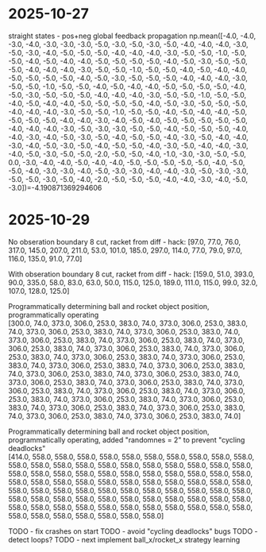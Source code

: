# 2025-10-27 

straight states - pos+neg global feedback propagation 
np.mean([-4.0, -4.0, -3.0, -4.0, -3.0, -3.0, -3.0, -5.0, -3.0, -5.0, -3.0, -5.0, -4.0, -4.0, -4.0, -3.0, -5.0, -3.0, -4.0, -5.0, -5.0, -5.0, -4.0, -4.0, -4.0, -3.0, -5.0, -5.0, -1.0, -5.0, -5.0, -4.0, -5.0, -4.0, -4.0, -5.0, -5.0, -5.0, -5.0, -4.0, -5.0, -3.0, -5.0, -5.0, -5.0, -4.0, -4.0, -4.0, -3.0, -5.0, -5.0, -1.0, -5.0, -5.0, -4.0, -5.0, -4.0, -4.0, -5.0, -5.0, -5.0, -5.0, -4.0, -5.0, -3.0, -5.0, -5.0, -5.0, -4.0, -4.0, -4.0, -3.0, -5.0, -5.0, -1.0, -5.0, -5.0, -4.0, -5.0, -4.0, -4.0, -5.0, -5.0, -5.0, -5.0, -4.0, -5.0, -3.0, -5.0, -5.0, -5.0, -4.0, -4.0, -4.0, -3.0, -5.0, -5.0, -1.0, -5.0, -5.0, -4.0, -5.0, -4.0, -4.0, -5.0, -5.0, -5.0, -5.0, -4.0, -5.0, -3.0, -5.0, -5.0, -5.0, -4.0, -4.0, -4.0, -3.0, -5.0, -5.0, -1.0, -5.0, -5.0, -4.0, -5.0, -4.0, -4.0, -5.0, -5.0, -5.0, -5.0, -4.0, -4.0, -3.0, -4.0, -5.0, -4.0, -5.0, -5.0, -5.0, -5.0, -5.0, -4.0, -4.0, -4.0, -3.0, -5.0, -3.0, -3.0, -5.0, -5.0, -4.0, -5.0, -5.0, -5.0, -4.0, -4.0, -3.0, -4.0, -5.0, -3.0, -5.0, -4.0, -5.0, -5.0, -4.0, -3.0, -5.0, -4.0, -4.0, -3.0, -4.0, -5.0, -3.0, -5.0, -4.0, -5.0, -5.0, -4.0, -3.0, -5.0, -4.0, -4.0, -3.0, -4.0, -5.0, -3.0, -5.0, -5.0, -2.0, -5.0, -5.0, -4.0, -1.0, -3.0, -3.0, -5.0, -5.0, 0.0, -3.0, -4.0, -4.0, -5.0, -4.0, -4.0, -5.0, -5.0, -5.0, -5.0, -5.0, -4.0, -5.0, -5.0, -4.0, -3.0, -3.0, -4.0, -5.0, -3.0, -3.0, -4.0, -4.0, -3.0, -5.0, -3.0, -3.0, -5.0, -5.0, -3.0, -5.0, -4.0, -2.0, -5.0, -5.0, -5.0, -4.0, -4.0, -3.0, -4.0, -5.0, -3.0])=-4.190871369294606

# 2025-10-29

No obseration boundary 8 cut, racket from diff - hack:
[97.0, 77.0, 76.0, 317.0, 145.0, 207.0, 211.0, 53.0, 101.0, 185.0, 297.0, 114.0, 77.0, 79.0, 97.0, 116.0, 135.0, 91.0, 77.0]

With obseration boundary 8 cut, racket from diff - hack:
[159.0, 51.0, 393.0, 90.0, 335.0, 58.0, 83.0, 63.0, 50.0, 115.0, 125.0, 189.0, 111.0, 115.0, 99.0, 32.0, 107.0, 128.0, 125.0]

Programmatically determining ball and rocket object position, programmatically operating  
[300.0, 74.0, 373.0, 306.0, 253.0, 383.0, 74.0, 373.0, 306.0, 253.0, 383.0, 74.0, 373.0, 306.0, 253.0, 383.0, 74.0, 373.0, 306.0, 253.0, 383.0, 74.0, 373.0, 306.0, 253.0, 383.0, 74.0, 373.0, 306.0, 253.0, 383.0, 74.0, 373.0, 306.0, 253.0, 383.0, 74.0, 373.0, 306.0, 253.0, 383.0, 74.0, 373.0, 306.0, 253.0, 383.0, 74.0, 373.0, 306.0, 253.0, 383.0, 74.0, 373.0, 306.0, 253.0, 383.0, 74.0, 373.0, 306.0, 253.0, 383.0, 74.0, 373.0, 306.0, 253.0, 383.0, 74.0, 373.0, 306.0, 253.0, 383.0, 74.0, 373.0, 306.0, 253.0, 383.0, 74.0, 373.0, 306.0, 253.0, 383.0, 74.0, 373.0, 306.0, 253.0, 383.0, 74.0, 373.0, 306.0, 253.0, 383.0, 74.0, 373.0, 306.0, 253.0, 383.0, 74.0, 373.0, 306.0, 253.0, 383.0, 74.0, 373.0, 306.0, 253.0, 383.0, 74.0, 373.0, 306.0, 253.0, 383.0, 74.0, 373.0, 306.0, 253.0, 383.0, 74.0, 373.0, 306.0, 253.0, 383.0, 74.0, 373.0, 306.0, 253.0, 383.0, 74.0, 373.0, 306.0, 253.0, 383.0, 74.0]

Programmatically determining ball and rocket object position, programmatically operating, added "randomnes = 2" to prevent "cycling deadlocks"  
[414.0, 558.0, 558.0, 558.0, 558.0, 558.0, 558.0, 558.0, 558.0, 558.0, 558.0, 558.0, 558.0, 558.0, 558.0, 558.0, 558.0, 558.0, 558.0, 558.0, 558.0, 558.0, 558.0, 558.0, 558.0, 558.0, 558.0, 558.0, 558.0, 558.0, 558.0, 558.0, 558.0, 558.0, 558.0, 558.0, 558.0, 558.0, 558.0, 558.0, 558.0, 558.0, 558.0, 558.0, 558.0, 558.0, 558.0, 558.0, 558.0, 558.0, 558.0, 558.0, 558.0, 558.0, 558.0, 558.0, 558.0, 558.0, 558.0, 558.0, 558.0, 558.0, 558.0, 558.0, 558.0, 558.0, 558.0, 558.0, 558.0, 558.0, 558.0, 558.0, 558.0, 558.0, 558.0, 558.0, 558.0, 558.0, 558.0, 558.0, 558.0, 558.0, 558.0, 558.0]

TODO - fix crashes on start
TODO - avoid "cycling deadlocks" bugs
TODO - detect loops?
TODO - next implement ball_x/rocket_x strategy learning


